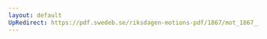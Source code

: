 ```yaml
---
layout: default
UpRedirect: https://pdf.swedeb.se/riksdagen-motions-pdf/1867/mot_1867__fk__00035/mot_1867__fk__00035_003.pdf
---
```

